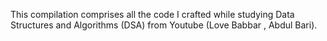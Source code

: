 This compilation comprises all the code I crafted while studying Data Structures and Algorithms (DSA) from Youtube (Love Babbar , Abdul Bari).
